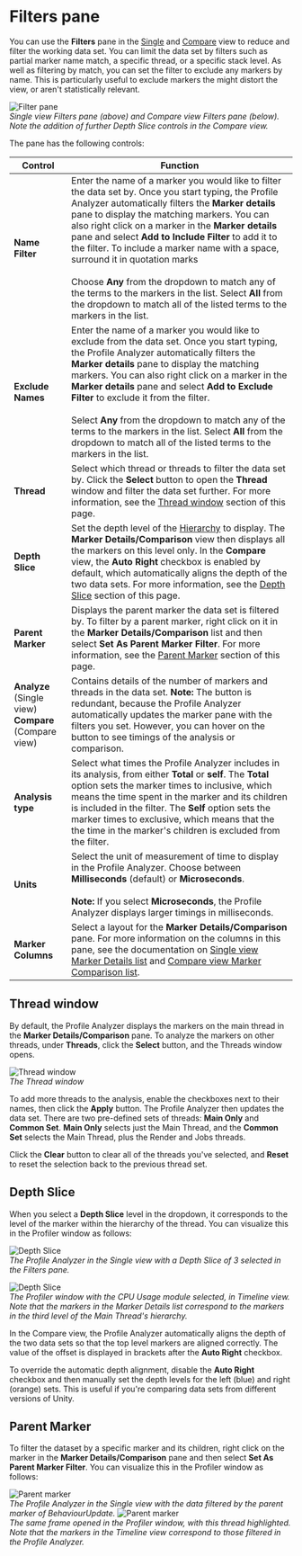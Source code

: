 # Filters pane

You can use the **Filters** pane in the [Single](single-view.md) and [Compare](compare-view.md) view to reduce and
filter the working data set. You can limit the data set by filters such as partial marker name match, a specific thread,
or a specific stack level. As well as filtering by match, you can set the filter to exclude any markers by name. This is
particularly useful to exclude markers the might distort the view, or aren't statistically relevant.

![Filter pane](images/profile-analyzer-filters-pane.png)<br/>*Single view Filters pane (above) and Compare view Filters
pane (below). Note the addition of further Depth Slice controls in the Compare view.*

The pane has the following controls:

| **Control**                                              | **Function**                                                                                                                                                                                                                                                                                                                                                                                                                                                                                                                                                                                                 |
|----------------------------------------------------------|--------------------------------------------------------------------------------------------------------------------------------------------------------------------------------------------------------------------------------------------------------------------------------------------------------------------------------------------------------------------------------------------------------------------------------------------------------------------------------------------------------------------------------------------------------------------------------------------------------------|
| **Name Filter**                                          | Enter the name of a marker you would like to filter the data set by. Once you start typing, the Profile Analyzer automatically filters the **Marker details** pane to display the matching markers. You can also right click on a marker in the **Marker details** pane and select **Add to Include Filter** to add it to the filter. To include a marker name with a space, surround it in quotation marks  <br/><br/> Choose **Any** from the dropdown to match any of the terms to the markers in the list. Select **All** from the dropdown to match all of the listed terms to the markers in the list. |
| **Exclude Names**                                        | Enter the name of a marker you would like to exclude from the data set. Once you start typing, the Profile Analyzer automatically filters the **Marker details** pane to display the matching markers. You can also right click on a marker in the **Marker details** pane and select **Add to Exclude Filter** to exclude it from the filter. <br/><br/> Select **Any** from the dropdown to match any of the terms to the markers in the list. Select **All** from the dropdown to match all of the listed terms to the markers in the list.                                                               |
| **Thread**                                               | Select which thread or threads to filter the data set by. Click the **Select** button to open the **Thread** window and filter the data set further. For more information, see the [Thread window](#thread-window) section of this page.                                                                                                                                                                                                                                                                                                                                                                     |
| **Depth Slice**                                          | Set the depth level of the [Hierarchy](https://docs.unity3d.com/Manual/ProfilerCPU.html#hierarchy) to display. The **Marker Details/Comparison** view then displays all the markers on this level only. In the **Compare** view, the **Auto Right** checkbox is enabled by default, which automatically aligns the depth of the two data sets. For more information, see the [Depth Slice](#depth-slice) section of this page.                                                                                                                                                                               |
| **Parent Marker**                                        | Displays the parent marker the data set is filtered by. To filter by a parent marker, right click on it in the **Marker Details/Comparison** list and then select **Set As Parent Marker Filter**. For more information, see the [Parent Marker](#parent-marker) section of this page.                                                                                                                                                                                                                                                                                                                       |
| **Analyze** (Single view)<br/>**Compare** (Compare view) | Contains details of the number of markers and threads in the data set. **Note:** The button is redundant, because the Profile Analyzer automatically updates the marker pane with the filters you set. However, you can hover on the button to see timings of the analysis or comparison.                                                                                                                                                                                                                                                                                                                    |
| **Analysis type**                                        | Select what times the Profile Analyzer includes in its analysis, from either **Total** or **self**. The **Total** option sets the marker times to inclusive, which means the time spent in the marker and its children is included in the filter. The **Self** option sets the marker times to exclusive, which means that the the time in the marker's children is excluded from the filter.                                                                                                                                                                                                                |
| **Units**                                                | Select the unit of measurement of time to display in the Profile Analyzer. Choose between **Milliseconds** (default) or **Microseconds**. <br/><br/>**Note:** If you select **Microseconds**, the Profile Analyzer displays larger timings in milliseconds.                                                                                                                                                                                                                                                                                                                                                  |
| **Marker Columns**                                       | Select a layout for the **Marker Details/Comparison** pane. For more information on the columns in this pane, see the documentation on [Single view Marker Details list](single-view.html#marker-details-list) and [Compare view Marker Comparison list](compare-view.html#marker-comparison-list).                                                                                                                                                                                                                                                                                                          |

## Thread window

By default, the Profile Analyzer displays the markers on the main thread in the **Marker Details/Comparison** pane. To
analyze the markers on other threads, under **Threads**, click the **Select** button, and the Threads window opens.

![Thread window](images/profile-analyzer-filter-threads-window.png)<br/>*The Thread window*

To add more threads to the analysis, enable the checkboxes next to their names, then click the **Apply** button. The
Profile Analyzer then updates the data set. There are two pre-defined sets of threads: **Main Only** and **Common Set**.
**Main Only** selects just the Main Thread, and the **Common Set** selects the Main Thread, plus the Render and Jobs
threads.

Click the **Clear** button to clear all of the threads you've selected, and **Reset** to reset the selection back to the
previous thread set.

## Depth Slice

When you select a **Depth Slice** level in the dropdown, it corresponds to the level of the marker within the hierarchy
of the thread. You can visualize this in the Profiler window as follows:

![Depth Slice](images/profile-analyzer-depth-slice-highlight.png)<br/>*The Profile Analyzer in the Single view with a
Depth Slice of 3 selected in the Filters pane.*

![Depth Slice](images/filters-depth-slice-comparison-profiler-window.png)<br/>*The Profiler window with the CPU Usage
module selected, in Timeline view. Note that the markers in the Marker Details list correspond to the markers in the
third level of the Main Thread's hierarchy.*

In the Compare view, the Profile Analyzer automatically aligns the depth of the two data sets so that the top level
markers are aligned correctly. The value of the offset is displayed in brackets after the **Auto Right** checkbox.

To override the automatic depth alignment, disable the **Auto Right** checkbox and then manually set the depth levels
for the left (blue) and right (orange) sets. This is useful if you're comparing data sets from different versions of
Unity.

## Parent Marker

To filter the dataset by a specific marker and its children, right click on the marker in the **Marker
Details/Comparison** pane and then select **Set As Parent Marker Filter**. You can visualize this in the Profiler window
as follows:

![Parent marker](images/filters-parent-marker-comparison-profile-analyzer.png)<br/>*The Profile Analyzer in the Single
view with the data filtered by the parent marker of BehaviourUpdate.*
![Parent marker](images/filters-parent-marker-comparison-profiler.png)<br/>*The same frame opened in the Profiler
window, with this thread highlighted. Note that the markers in the Timeline view correspond to those filtered in the
Profile Analyzer.*

